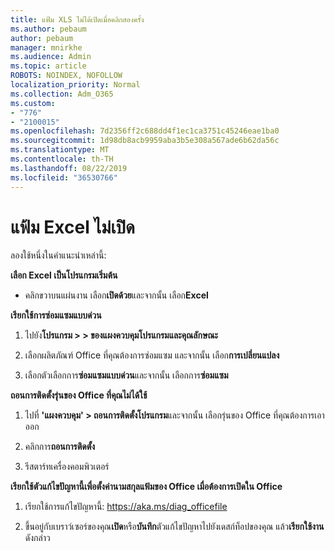 ```yaml
---
title: แฟ้ม XLS ไม่ได้เปิดเมื่อคลิกสองครั้ง
ms.author: pebaum
author: pebaum
manager: mnirkhe
ms.audience: Admin
ms.topic: article
ROBOTS: NOINDEX, NOFOLLOW
localization_priority: Normal
ms.collection: Adm_O365
ms.custom:
- "776"
- "2100015"
ms.openlocfilehash: 7d2356ff2c688dd4f1ec1ca3751c45246eae1ba0
ms.sourcegitcommit: 1d98db8acb9959aba3b5e308a567ade6b62da56c
ms.translationtype: MT
ms.contentlocale: th-TH
ms.lasthandoff: 08/22/2019
ms.locfileid: "36530766"
---
```

# <a name="excel-file-doesnt-open"></a>แฟ้ม Excel ไม่เปิด

ลองใช้หนึ่งในคำแนะนำเหล่านี้:

**เลือก Excel เป็นโปรแกรมเริ่มต้น**

* คลิกขวาบนแผ่นงาน เลือก**เปิดด้วย**และจากนั้น เลือก**Excel**

**เรียกใช้การซ่อมแซมแบบด่วน**

1. ไปยัง**โปรแกรม > > ของแผงควบคุมโปรแกรมและคุณลักษณะ**

2. เลือกผลิตภัณฑ์ Office ที่คุณต้องการซ่อมแซม และจากนั้น เลือก**การเปลี่ยนแปลง**

3. เลือกตัวเลือกการ**ซ่อมแซมแบบด่วน**และจากนั้น เลือกการ**ซ่อมแซม**

**ถอนการติดตั้งรุ่นของ Office ที่คุณไม่ได้ใช้**

1. ไปที่ **'แผงควบคุม' > ถอนการติดตั้งโปรแกรม**และจากนั้น เลือกรุ่นของ Office ที่คุณต้องการเอาออก

2. คลิกการ**ถอนการติดตั้ง**

3. รีสตาร์ทเครื่องคอมพิวเตอร์

**เรียกใช้ตัวแก้ไขปัญหานี้เพื่อตั้งค่านามสกุลแฟ้มของ Office เมื่อต้องการเปิดใน Office**

1. เรียกใช้การแก้ไขปัญหานี้: https://aka.ms/diag_officefile

2. ขึ้นอยู่กับเบราว์เซอร์ของคุณ**เปิด**หรือ**บันทึก**ตัวแก้ไขปัญหาไปยังเดสก์ท็อปของคุณ แล้ว**เรียกใช้งาน**ดังกล่าว
